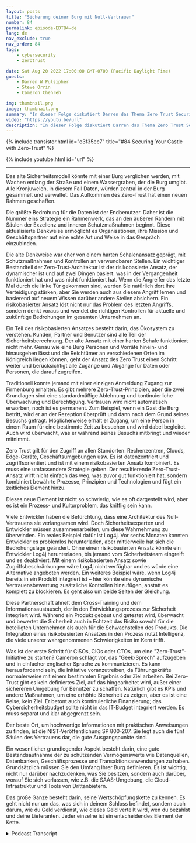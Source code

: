 ```yaml
---
layout: posts
title: "Sicherung deiner Burg mit Null-Vertrauen"
number: 84
permalink: episode-EDT84-de
lang: de
nav_exclude: true
nav_order: 84
tags:
    - cybersecurity
    - zerotrust

date: Sat Aug 20 2022 17:00:00 GMT-0700 (Pacific Daylight Time)
guests:
    - Darren W Pulsipher
    - Steve Orrin
    - Cameron Chehreh

img: thumbnail.png
image: thumbnail.png
summary: "In dieser Folge diskutiert Darren das Thema Zero Trust Security mit Steve Orrin, CTO Public Sector von Intel, und Cameron Chehreh, VP-GM Public Sector."
video: "https://youtu.be/url"
description: "In dieser Folge diskutiert Darren das Thema Zero Trust Security mit Steve Orrin, CTO Public Sector von Intel, und Cameron Chehreh, VP-GM Public Sector."
---
```


<div>
{% include transistor.html id="e3f35ec7" title="#84 Securing Your Castle with Zero-Trust" %}

{% include youtube.html id="url" %}
</div>

---

Das alte Sicherheitsmodell könnte mit einer Burg verglichen werden, mit Wachen entlang der Straße und einem Wassergraben, der die Burg umgibt. Alle Kronjuwelen, in diesem Fall Daten, würden zentral in der Burg gesammelt und verwaltet. Das Aufkommen des Zero-Trust hat einen neuen Rahmen geschaffen.

Die größte Bedrohung für die Daten ist der Endbenutzer. Daher ist die Nummer eins Strategie ein Rahmenwerk, das an den äußeren Rändern mit Säulen der Exzellenz und inneren Schutzmaßnahmen beginnt. Diese aktualisierte Denkweise ermöglicht es Organisationen, ihre Mission und Geschäftspartner auf eine echte Art und Weise in das Gespräch einzubinden.

Die alte Denkweise war eher von einem harten Schalenansatz geprägt, mit Schutzmaßnahmen und Kontrollen an verwundbaren Stellen. Ein wichtiger Bestandteil der Zero-Trust-Architektur ist der risikobasierte Ansatz, der dynamischer ist und auf zwei Dingen basiert: was in der Vergangenheit funktioniert hat und was nicht funktioniert hat. Wenn die Angreifer das letzte Mal durch die linke Tür gekommen sind, werden Sie natürlich dort Ihre Verteidigung stärken, aber Sie werden auch aus diesem Angriff lernen und basierend auf neuem Wissen darüber andere Stellen absichern. Ein risikobasierter Ansatz löst nicht nur das Problem des letzten Angriffs, sondern denkt voraus und wendet die richtigen Kontrollen für aktuelle und zukünftige Bedrohungen im gesamten Unternehmen an.

Ein Teil des risikobasierten Ansatzes besteht darin, das Ökosystem zu verstehen. Kunden, Partner und Benutzer sind alle Teil der Sicherheitsberechnung. Der alte Ansatz mit einer harten Schale funktioniert nicht mehr. Genau wie eine Burg Personen und Vorräte hinein- und hinausgehen lässt und die Reichtümer an verschiedenen Orten im Königreich liegen können, geht der Ansatz des Zero Trust einen Schritt weiter und berücksichtigt alle Zugänge und Abgänge für Daten oder Personen, die darauf zugreifen.

Traditionell konnte jemand mit einer einzigen Anmeldung Zugang zur Firmenburg erhalten. Es gibt mehrere Zero-Trust-Prinzipien, aber die zwei Grundlagen sind eine standardmäßige Ablehnung und kontinuierliche Überwachung und Berechtigung. Vertrauen wird nicht automatisch erworben, noch ist es permanent. Zum Beispiel, wenn ein Gast die Burg betritt, wird er an der Rezeption überprüft und dann nach dem Grund seines Besuchs gefragt. Möglicherweise erhält er Zugang, um eine Person in einem Raum für eine bestimmte Zeit zu besuchen und wird dabei begleitet. Auch wird überwacht, was er während seines Besuchs mitbringt und wieder mitnimmt.

Zero Trust gilt für den Zugriff an allen Standorten: Rechenzentren, Clouds, Edge-Geräte, Geschäftsumgebungen usw. Es ist datenzentriert und zugriffsorientiert und ist mit einem risikobasierten Ansatz kombiniert. Es muss eine umfassendere Strategie geben. Der resultierende Zero-Trust-Ansatz wirft nicht einfach das weg, was zuvor gut funktioniert hat, sondern kombiniert bewährte Prozesse, Prinzipien und Technologien und fügt ein zeitliches Element hinzu.

Dieses neue Element ist nicht so schwierig, wie es oft dargestellt wird, aber es ist ein Prozess- und Kulturproblem, das knifflig sein kann.

Viele Entwickler haben die Befürchtung, dass eine Architektur des Null-Vertrauens sie verlangsamen wird. Doch Sicherheitsexperten und Entwickler müssen zusammenarbeiten, um diese Wahrnehmung zu überwinden. Ein reales Beispiel dafür ist Log4j. Vor sechs Monaten konnten Entwickler es problemlos herunterladen, aber mittlerweile hat sich die Bedrohungslage geändert. Ohne einen risikobasierten Ansatz könnte ein Entwickler Log4j herunterladen, bis jemand vom Sicherheitsteam eingreift und es deaktiviert. Mit einem risikobasierten Ansatz sowie Zugriffsbeschränkungen wäre Log4j nicht verfügbar und es würde eine Alternative angeboten werden. Ein weiteres Beispiel wäre, wenn Log4j bereits in ein Produkt integriert ist – hier könnte eine dynamische Vertrauensbewertung zusätzliche Kontrollen hinzufügen, anstatt es komplett zu blockieren. Es geht also um beide Seiten der Gleichung.

Diese Partnerschaft ähnelt dem Cross-Training und dem Informationsaustausch, der in den Entwicklungsprozess zur Sicherheit integriert wird. Während ein Produkt gebaut und getestet wird, überwacht und bewertet die Sicherheit auch in Echtzeit das Risiko sowohl für die beteiligten Unternehmen als auch für die Schwachstellen des Produkts. Die Integration eines risikobasierten Ansatzes in den Prozess nutzt Intelligenz, die viele unserer wahrgenommenen Schwierigkeiten im Kern trifft.

Was ist der erste Schritt für CISOs, CIOs oder CTOs, um eine "Zero-Trust"-Initiative zu starten? Cameron schlägt vor, das "Geek-Sprech" aufzugeben und in einfacher englischer Sprache zu kommunizieren. Es kann herausfordernd sein, die Initiative voranzutreiben, da Führungskräfte normalerweise mit einem bestimmten Ergebnis oder Ziel arbeiten. Bei Zero-Trust gibt es kein definiertes Ziel, auf das hingearbeitet wird, außer einer sichereren Umgebung für Benutzer zu schaffen. Natürlich gibt es KPIs und andere Maßnahmen, um eine erhöhte Sicherheit zu zeigen, aber es ist eine Reise, kein Ziel. Er betont auch kontinuierliche Finanzierung; das Cybersicherheitsbudget sollte nicht in das IT-Budget integriert werden. Es muss separat und klar abgegrenzt sein.

Der beste Ort, um hochwertige Informationen mit praktischen Anweisungen zu finden, ist die NIST-Veröffentlichung SP 800-207. Sie legt auch die fünf Säulen des Vertrauens dar, die gute Ausgangspunkte sind.

Ein wesentlicher grundlegender Aspekt besteht darin, eine gute Bestandsaufnahme der zu schützenden Vermögenswerte wie Datenquellen, Datenbanken, Geschäftsprozesse und Transaktionsanwendungen zu haben. Grundsätzlich müssen Sie den Umfang Ihrer Burg definieren. Es ist wichtig, nicht nur darüber nachzudenken, was Sie besitzen, sondern auch darüber, worauf Sie sich verlassen, wie z.B. die SAAS-Umgebung, die Cloud-Infrastruktur und Tools von Drittanbietern.

Das große Ganze besteht darin, seine Wertschöpfungskette zu kennen. Es geht nicht nur um das, was sich in deinem Schloss befindet, sondern auch darum, wie du Geld verdienst, wie dieses Geld verteilt wird, wen du bezahlst und deine Lieferanten. Jeder einzelne ist ein entscheidendes Element der Kette.



<details>
<summary> Podcast Transcript </summary>

<p></p>

</details>
